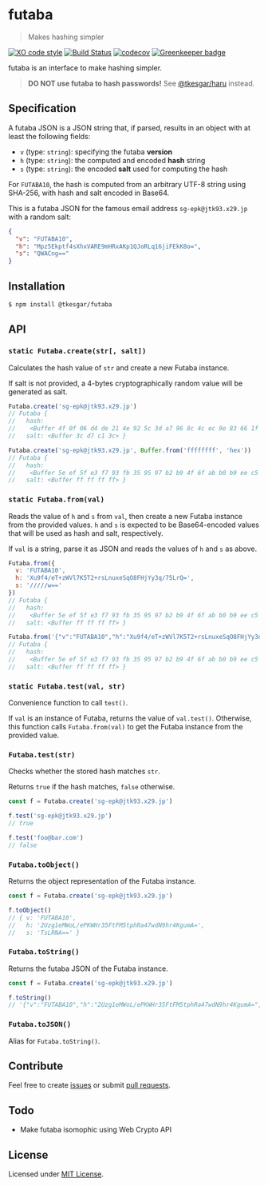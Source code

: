 # futaba

> Makes hashing simpler

[![XO code style](https://img.shields.io/badge/code_style-XO-5ed9c7.svg)](https://github.com/xojs/xo)
[![Build Status](https://travis-ci.org/tkesgar/futaba.svg?branch=master)](https://travis-ci.org/tkesgar/futaba)
[![codecov](https://codecov.io/gh/tkesgar/futaba/branch/master/graph/badge.svg)](https://codecov.io/gh/tkesgar/futaba)
[![Greenkeeper badge](https://badges.greenkeeper.io/tkesgar/futaba.svg)](https://greenkeeper.io/)

futaba is an interface to make hashing simpler.

> **DO NOT use futaba to hash passwords!** See [@tkesgar/haru][haru] instead.

## Specification

A futaba JSON is a JSON string that, if parsed, results in an object with at least the following
fields:

  - `v` (type: `string`): specifying the futaba **version**
  - `h` (type: `string`): the computed and encoded **hash** string
  - `s` (type: `string`): the encoded **salt** used for computing the hash

For `FUTABA10`, the hash is computed from an arbitrary UTF-8 string using SHA-256, with hash and
salt encoded in Base64.

This is a futaba JSON for the famous email address `sg-epk@jtk93.x29.jp` with a random salt:

```json
{
  "v": "FUTABA10",
  "h": "Mpz5Ekptf4sXhxVARE9mHRxAKp1QJoRLq16jiFEkK8o=",
  "s": "QWACng=="
}
```

## Installation

```sh
$ npm install @tkesgar/futaba
```

## API

### `static Futaba.create(str[, salt])`

Calculates the hash value of `str` and create a new Futaba instance.

If salt is not provided, a 4-bytes cryptographically random value will be generated as salt.

```js
Futaba.create('sg-epk@jtk93.x29.jp')
// Futaba {
//   hash:
//    <Buffer 4f 0f 06 d4 de 21 4e 92 5c 3d a7 96 8c 4c ec 9e 83 66 1f 73 77 b1 81 78 0a a4 9b 50 7b a8 6b 99>,
//   salt: <Buffer 3c d7 c1 3c> }

Futaba.create('sg-epk@jtk93.x29.jp', Buffer.from('ffffffff', 'hex'))
// Futaba {
//   hash:
//    <Buffer 5e ef 5f e3 f7 93 fb 35 95 97 b2 b9 4f 6f ab b0 b9 ee c5 e4 aa 3b c1 47 8d 8c b7 ab fe f9 2e b4>,
//   salt: <Buffer ff ff ff ff> }
```

### `static Futaba.from(val)`

Reads the value of `h` and `s` from `val`, then create a new Futaba instance from the provided
values. `h` and `s` is expected to be Base64-encoded values that will be used as hash and salt,
respectively.

If `val` is a string, parse it as JSON and reads the values of `h` and `s` as above.

```js
Futaba.from({
  v: 'FUTABA10',
  h: 'Xu9f4/eT+zWVl7K5T2+rsLnuxeSqO8FHjYy3q/75LrQ=',
  s: '/////w=='
})
// Futaba {
//   hash:
//    <Buffer 5e ef 5f e3 f7 93 fb 35 95 97 b2 b9 4f 6f ab b0 b9 ee c5 e4 aa 3b c1 47 8d 8c b7 ab fe f9 2e b4>,
//   salt: <Buffer ff ff ff ff> }

Futaba.from('{"v":"FUTABA10","h":"Xu9f4/eT+zWVl7K5T2+rsLnuxeSqO8FHjYy3q/75LrQ=","s":"/////w=="}')
// Futaba {
//   hash:
//    <Buffer 5e ef 5f e3 f7 93 fb 35 95 97 b2 b9 4f 6f ab b0 b9 ee c5 e4 aa 3b c1 47 8d 8c b7 ab fe f9 2e b4>,
//   salt: <Buffer ff ff ff ff> }
```

### `static Futaba.test(val, str)`

Convenience function to call `test()`.

If `val` is an instance of Futaba, returns the value of `val.test()`. Otherwise, this function
calls `Futaba.from(val)` to get the Futaba instance from the provided value.

### `Futaba.test(str)`

Checks whether the stored hash matches `str`.

Returns `true` if the hash matches, `false` otherwise.

```js
const f = Futaba.create('sg-epk@jtk93.x29.jp')

f.test('sg-epk@jtk93.x29.jp')
// true

f.test('foo@bar.com')
// false
```

### `Futaba.toObject()`

Returns the object representation of the Futaba instance.

```js
const f = Futaba.create('sg-epk@jtk93.x29.jp')

f.toObject()
// { v: 'FUTABA10',
//   h: '2Uzg1eMWoL/ePKWHr35FtFM5tphRa47wdN9hr4KgumA=',
//   s: 'TsLRNA==' }
```

### `Futaba.toString()`

Returns the futaba JSON of the Futaba instance.

```js
const f = Futaba.create('sg-epk@jtk93.x29.jp')

f.toString()
// '{"v":"FUTABA10","h":"2Uzg1eMWoL/ePKWHr35FtFM5tphRa47wdN9hr4KgumA=","s":"TsLRNA=="}'
```

### `Futaba.toJSON()`

Alias for `Futaba.toString()`.

## Contribute

Feel free to create [issues][issue] or submit [pull requests][pull].

## Todo

  - Make futaba isomophic using Web Crypto API

## License

Licensed under [MIT License][license].

[issue]: https://github.com/tkesgar/futaba/issues
[pull]: https://github.com/tkesgar/futaba/pulls
[license]: https://github.com/tkesgar/futaba/blob/master/LICENSE
[haru]: https://www.npmjs.com/package/@tkesgar/haru
